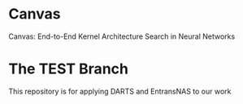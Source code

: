 # Canvas
Canvas: End-to-End Kernel Architecture Search in Neural Networks
# The TEST Branch
This repository is for applying DARTS and EntransNAS to our work
